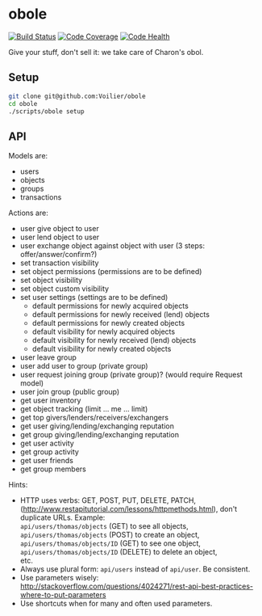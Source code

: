 # obole

[![Build Status](https://travis-ci.org/Voilier/obole.svg?branch=master)](https://travis-ci.org/Voilier/obole)
[![Code Coverage](https://codecov.io/gh/Voilier/obole/coverage.svg?branch=master)](https://codecov.io/gh/Voilier/obole)
[![Code Health](https://landscape.io/github/Voilier/obole/master/landscape.svg?style=flat)](https://landscape.io/github/Voilier/obole/master)

Give your stuff, don't sell it: we take care of Charon's obol.

## Setup

```bash
git clone git@github.com:Voilier/obole
cd obole
./scripts/obole setup
```

## API

Models are:

- users
- objects
- groups
- transactions

Actions are:

- user give object to user
- user lend object to user
- user exchange object against object with user (3 steps: offer/answer/confirm?)
- set transaction visibility
- set object permissions (permissions are to be defined)
- set object visibility
- set object custom visibility
- set user settings (settings are to be defined)
  - default permissions for newly acquired objects
  - default permissions for newly received (lend) objects
  - default permissions for newly created objects
  - default visibility for newly acquired objects
  - default visibility for newly received (lend) objects
  - default visibility for newly created objects
- user leave group
- user add user to group (private group)
- user request joining group (private group)? (would require Request model)
- user join group (public group)
- get user inventory
- get object tracking (limit ... me ... limit)
- get top givers/lenders/receivers/exchangers
- get user giving/lending/exchanging reputation
- get group giving/lending/exchanging reputation
- get user activity
- get group activity
- get user friends
- get group members

Hints:

- HTTP uses verbs: GET, POST, PUT, DELETE, PATCH,
  (http://www.restapitutorial.com/lessons/httpmethods.html), don't duplicate URLs.
  Example:  
  `api/users/thomas/objects` (GET) to see all objects,  
  `api/users/thomas/objects` (POST) to create an object,  
  `api/users/thomas/objects/ID` (GET) to see one object,  
  `api/users/thomas/objects/ID` (DELETE) to delete an object,  
  etc.
- Always use plural form: `api/users` instead of `api/user`. Be consistent.
- Use parameters wisely: http://stackoverflow.com/questions/4024271/rest-api-best-practices-where-to-put-parameters
- Use shortcuts when for many and often used parameters.
